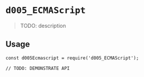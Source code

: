 # `d005_ECMAScript`

> TODO: description

## Usage

```
const d005Ecmascript = require('d005_ECMAScript');

// TODO: DEMONSTRATE API
```
